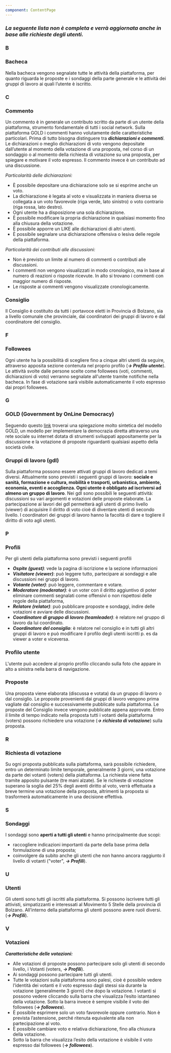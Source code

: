 ```yaml
---
component: ContentPage
---
```


### **_La seguente lista non è completa e verrà aggiornata anche in base alle richieste degli utenti._**

### B

### Bacheca

Nella bacheca vengono segnalate tutte le attività della piattaforma, per quanto riguarda le proposte e i sondaggi della parte generale e le attività dei gruppi di lavoro ai quali l’utente è iscritto.

### C

### Commento

Un commento è in generale un contributo scritto da parte di un utente della piattaforma, strumento fondamentale di tutti i social network. Sulla piattaforma GOLD i commenti hanno volutamente delle caratteristiche particolari. Prima di tutto bisogna distinguere tra **_dichiarazioni e commenti_**. Le dichiarazioni o meglio dichiarazioni di voto vengono depositate dall’utente al momento della votazione di una proposta, nel corso di un sondaggio o al momento della richiesta di votazione su una proposta, per spiegare e motivare il voto espresso. Il commento invece è un contributo ad una discussione.

_Particolarità delle dichiarazioni:_

* È possibile depositare una dichiarazione solo se si esprime anche un voto.
* La dichiarazione è legata al voto e visualizzata in maniera diversa se collegata a un voto favorevole (riga verde, lato sinistro) o voto contrario (riga rossa, lato destro).
* Ogni utente ha a disposizione una sola dichiarazione.
* È possibile modificare la propria dichiarazione in qualsiasi momento fino alla chiusura della votazione.
* È possibile apporre un LIKE alle dichiarazioni di altri utenti.
* È possibile segnalare una dichiarazione offensiva o lesiva delle regole della piattaforma.

_Particolarità dei contributi alle discussioni:_

* Non è previsto un limite al numero di commenti o contributi alle discussioni.
* I commenti non vengono visualizzati in modo cronologico, ma in base al numero di reazioni o risposte ricevute. In alto si trovano i commenti con maggior numero di risposte.
* Le risposte ai commenti vengono visualizzate cronologicamente.

### Consiglio

Il Consiglio è costituito da tutti i portavoce eletti in Provincia di Bolzano, sia a livello comunale che provinciale, dai coordinatori dei gruppi di lavoro e dal coordinatore del consiglio.

### F

### Followees

Ogni utente ha la possibilità di scegliere fino a cinque altri utenti da seguire, attraverso apposita sezione contenuta nel proprio profilo (**_-> Profilo utente_**). Le attività svolte dalle persone scelte come followees (voti, commenti, dichiarazioni di voto) verranno segnalate all'utente tramite notifiche nella bacheca. In fase di votazione sarà visibile automaticamente il voto espresso dai propri followees.

### G

### GOLD (Government by OnLine Democracy)

Seguendo questo [link](https://drive.google.com/file/d/1hcFer8ulwVD_BIptIQ340EXIsJ9UnEef/view?usp=sharing) troverai una spiegazione molto sintetica del modello GOLD, un modello per implementare la democrazia diretta attraverso una rete sociale su internet dotata di strumenti sviluppati appositamente per la discussione e la votazione di proposte riguardanti qualsiasi aspetto della società civile.

### Gruppi di lavoro (gdl)

Sulla piattaforma possono essere attivati gruppi di lavoro dedicati a temi diversi. Attualmente sono previsti i seguenti gruppi di lavoro: **sociale e sanità, formazione e cultura, mobilità e trasporti, urbanistica, ambiente, economia, eventi e accoglienza. Ogni utente è obbligato ad iscriversi ad almeno un gruppo di lavoro**. Nei gdl sono possibili le seguenti attività: discussioni su vari argomenti e votazioni delle proposte elaborate. La partecipazione ai lavori dei gdl permetterà agli utenti di primo livello (viewer) di acquisire il diritto di voto cioè di diventare utenti di secondo livello. I coordinatori dei gruppi di lavoro hanno la facoltà di dare e togliere il diritto di voto agli utenti.

### P

### Profili

Per gli utenti della piattaforma sono previsti i seguenti profili

* **_Ospite (guest)_**: vede la pagina di iscrizione e la sezione informazioni
* **_Visitatore (viewer)_**: può leggere tutto, partecipare ai sondaggi e alle discussioni nei gruppi di lavoro.
* **_Votante (voter)_**: può leggere, commentare e votare.
* **_Moderatore (moderator)_**: è un voter con il diritto aggiuntivo di poter eliminare commenti segnalati come offensivi o non rispettosi delle regole della piattaforma,
* **_Relatore (relator)_**: può pubblicare proposte e sondaggi, indire delle votazioni e avviare delle discussioni.
* **_Coordinatore di gruppo di lavoro (teamleader)_**: è relatore nel gruppo di lavoro da lui coordinato.
* **_Coordinatore del consiglio_**: è relatore nel consiglio e in tutti gli altri gruppi di lavoro e può modificare il profilo degli utenti iscritti p. es da viewer a voter e viceversa.

### Profilo utente

L'utente può accedere al proprio profilo cliccando sulla foto che appare in alto a sinistra nella barra di navigazione.

### Proposte

Una proposta viene elaborata (discussa e votata) da un gruppo di lavoro o dal consiglio. Le proposte provenienti dai gruppi di lavoro vengono prima vagliate dal consiglio e successivamente pubblicate sulla piattaforma. Le proposte del Consiglio invece vengono pubblicate appena approvate. Entro il limite di tempo indicato nella proposta tutti i votanti della piattaforma (voters) possono richiedere una votazione (**_-> richiesta di votazione_**) sulla proposta.

### R

### Richiesta di votazione

Su ogni proposta pubblicata sulla piattaforma, sarà possibile richiedere, entro un determinato limite temporale, generalmente 3 giorni, una votazione da parte dei votanti (voters) della piattaforma.
La richiesta viene fatta tramite apposito pulsante (tre mani alzate). Se le richieste di votazione superano la soglia del 25% degli aventi diritto al voto, verrà effettuata a breve termine una votazione della proposta, altrimenti la proposta si trasformerà automaticamente in una decisione effettiva.

### S

### Sondaggi

I sondaggi sono **aperti a tutti gli utenti** e hanno principalmente due scopi:

* raccogliere indicazioni importanti da parte della base prima della formulazione di una proposta;
* coinvolgere da subito anche gli utenti che non hanno ancora raggiunto il livello di votanti ("voter", **_-> Profili_**).

### U

### Utenti

Gli utenti sono tutti gli iscritti alla piattaforma. Si possono iscrivere tutti gli attivisti, simpatizzanti e interessati al Movimento 5 Stelle della provincia di Bolzano. All’interno della piattaforma gli utenti possono avere ruoli diversi. (**_-> Profili_**).

### V

### Votazioni

**_Caratteristiche delle votazioni:_**

* Alle votazioni di proposte possono partecipare solo gli utenti di secondo livello, i Votanti (voters, **_-> Profili_**).
* Ai sondaggi possono partecipare tutti gli utenti.
* Tutte le votazioni sulla piattaforma sono palesi, cioè é possibile vedere l’identità dei votanti e il voto espresso dagli stessi sia durante la votazione (generalmente 3 giorni) che dopo la votazione. I votanti si possono vedere cliccando sulla barra che visualizza l’esito istantaneo della votazione. Sotto la barra invece è sempre visibile il voto dei followees (**_-> followees_**).
* È possibile esprimere solo un voto favorevole oppure contrario. Non è prevista l’astensione, perché ritenuta equivalente alla non partecipazione al voto.
* È possibile cambiare voto e relativa dichiarazione, fino alla chiusura della votazione.
* Sotto la barra che visualizza l’esito della votazione è visibile il voto espresso dai followees (**_-> followees_**).
